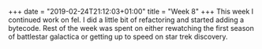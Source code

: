 +++
date = "2019-02-24T21:12:03+01:00"
title = "Week 8"
+++
This week I continued work on fel. I did a little bit of refactoring and started adding a bytecode. Rest of the week was spent on either rewatching the first season of battlestar galactica or getting up to speed on star trek discovery.
